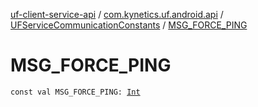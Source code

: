 [uf-client-service-api](../../index.md) / [com.kynetics.uf.android.api](../index.md) / [UFServiceCommunicationConstants](index.md) / [MSG_FORCE_PING](./-m-s-g_-f-o-r-c-e_-p-i-n-g.md)

# MSG_FORCE_PING

`const val MSG_FORCE_PING: `[`Int`](https://kotlinlang.org/api/latest/jvm/stdlib/kotlin/-int/index.html)
